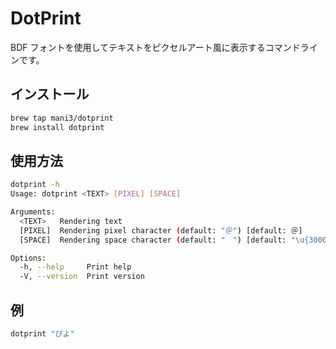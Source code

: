 # DotPrint

BDF フォントを使用してテキストをピクセルアート風に表示するコマンドラインです。

## インストール

```bash
brew tap mani3/dotprint
brew install dotprint
```

## 使用方法

```bash
dotprint -h
Usage: dotprint <TEXT> [PIXEL] [SPACE]

Arguments:
  <TEXT>   Rendering text
  [PIXEL]  Rendering pixel character (default: "＠") [default: ＠]
  [SPACE]  Rendering space character (default: "　") [default: "\u{3000}"]

Options:
  -h, --help     Print help
  -V, --version  Print version
```

## 例

```bash
dotprint "ぴよ"
```
